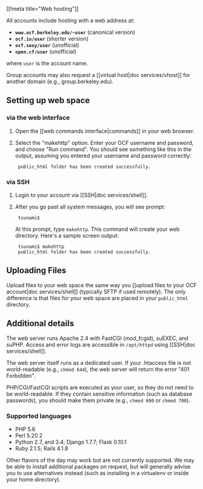 [[!meta title="Web hosting"]]


All accounts include hosting with a web address at:

* **`www.ocf.berkeley.edu/~user`** (canonical version)
* **`ocf.io/user`** (shorter version)
* **`ocf.sexy/user`** (unofficial)
* **`open.cf/user`** (unofficial)

where `user` is the account name.

Group accounts may also request a [[virtual host|doc services/vhost]] for
another domain (e.g., group.berkeley.edu).

## Setting up web space

### via the web interface

1. Open the [[web commands interface|commands]] in your web browser.
2. Select the "makehttp" option. Enter your OCF username and password, and choose "Run command". You should see something like this in the output, assuming you entered your username and password correctly:

        public_html folder has been created successfully.

### via SSH

1. Login to your account via [[SSH|doc services/shell]].
2. After you go past all system messages, you will see prompt:

        tsunami$

    At this prompt, type `makehttp`. This command will create your web directory. Here's a sample screen output:

        tsunami$ makehttp
        public_html folder has been created successfully.

## Uploading Files

Upload files to your web space the same way you [[upload files to your OCF
account|doc services/shell]] (typically SFTP if used remotely). The only
difference is that files for your web space are placed in your `public_html`
directory.

## Additional details

The web server runs Apache 2.4 with FastCGI (mod_fcgid), suEXEC, and suPHP.
Access and error logs are accessible in `/opt/httpd` using [[SSH|doc
services/shell]].

The web server itself runs as a dedicated user. If your .htaccess file is not
world-readable (e.g., `chmod 644`), the web server will return the error "401
Forbidden".

PHP/CGI/FastCGI scripts are executed as your user, so they do not need to be
world-readable. If they contain sensitive information (such as database
passwords), you should make them private (e.g., `chmod 600` or `chmod 700`).

### Supported languages

* PHP 5.6
* Perl 5.20.2
* Python 2.7, and 3.4; Django 1.7.7; Flask 0.10.1
* Ruby 2.1.5; Rails 4.1.8

Other flavors of the day may work but are not currently supported. We may be
able to install additional packages on request, but will generally advise
you to use alternatives instead (such as installing in a virtualenv or inside
your home directory).
